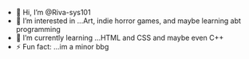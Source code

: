 - 👋 Hi, I’m @Riva-sys101
- 👀 I’m interested in ...Art, indie horror games, and maybe learning abt programming
- 🌱 I’m currently learning ...HTML and CSS and maybe even C++ 
- ⚡ Fun fact: ...im a minor bbg
